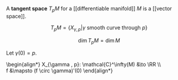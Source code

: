 A **tangent space** $T_pM$ for a [[differentiable manifold]] $M$ is a [[vector space]].

$$
T_p M = \{X_{\gamma , p} | \gamma \text{ smooth curve through } p \}
$$


$$
\dim T_p M = \dim M
$$

Let $\gamma(0)=p$.

\begin{align\*}
X_{\gamma , p}: \mathcal{C}^\infty(M) &\to \RR \\\\\
f &\mapsto (f \circ \gamma)'(0)
\end{align\*}